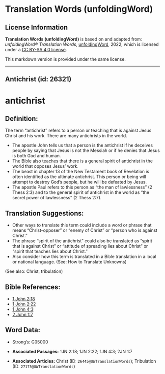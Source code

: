 # Translation Words (unfoldingWord)

## License Information

**Translation Words (unfoldingWord)** is based on and adapted from: _unfoldingWord® Translation Words_, [unfoldingWord](https://unfoldingword.org/utw), 2022, which is licensed under a [CC BY-SA 4.0 license](https://creativecommons.org/licenses/by-sa/4.0/legalcode.en).

This markdown version is provided under the same license.



--------------------------------

## Antichrist (id: 26321)

antichrist
==========

Definition:
-----------

The term “antichrist” refers to a person or teaching that is against Jesus Christ and his work. There are many antichrists in the world.

* The apostle John tells us that a person is the antichrist if he deceives people by saying that Jesus is not the Messiah or if he denies that Jesus is both God and human.
* The Bible also teaches that there is a general spirit of antichrist in the world that opposes Jesus’ work.
* The beast in chapter 13 of the New Testament book of Revelation is often identified as the ultimate antichrist. This person or being will attempt to destroy God’s people, but he will be defeated by Jesus.
* The apostle Paul refers to this person as “the man of lawlessness” (2 Thess 2:3\) and to the general spirit of antichrist in the world as “the secret power of lawlessness” (2 Thess 2:7\).

Translation Suggestions:
------------------------

* Other ways to translate this term could include a word or phrase that means “Christ\-opposer” or “enemy of Christ” or “person who is against Christ.”
* The phrase “spirit of the antichrist” could also be translated as “spirit that is against Christ” or “attitude of spreading lies about Christ” or “spirit that teaches lies about Christ.”
* Also consider how this term is translated in a Bible translation in a local or national language. (See: How to Translate Unknowns)

(See also: Christ, tribulation)

Bible References:
-----------------

* [1 John 2:18](https://ref.ly/1John2:18)
* [1 John 2:22](https://ref.ly/1John2:22)
* [1 John 4:3](https://ref.ly/1John4:3)
* [2 John 1:7](https://ref.ly/2John1:7)

Word Data:
----------

* Strong’s: G05000

* **Associated Passages:** 1JN 2:18; 1JN 2:22; 1JN 4:3; 2JN 1:7
* **Associated Articles:** Christ (ID: `26445@UWTranslationWords`); Tribulation (ID: `27175@UWTranslationWords`)

